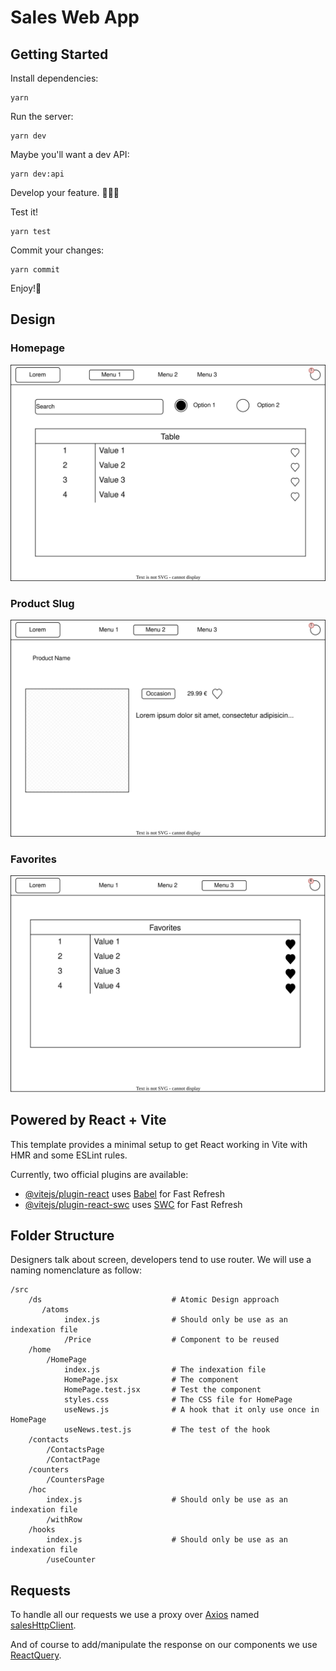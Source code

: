 # Sales Web App

## Getting Started

Install dependencies:

```shell
yarn
```

Run the server:

```shell
yarn dev
```

Maybe you'll want a dev API:

```shell
yarn dev:api
```

Develop your feature. 👩🏼‍💻

Test it!

```shell
yarn test
```

Commit your changes:

```shell
yarn commit
```

Enjoy!🎉

## Design

### Homepage

![sales-homepage](./docs/sales-homepage.drawio.svg)

### Product Slug

![sales-product-slug](./docs/sales-product.drawio.svg)

### Favorites

![sales-favorites](./docs/sales-favorites.drawio.svg)

## Powered by React + Vite

This template provides a minimal setup to get React working in Vite with HMR and some ESLint rules.

Currently, two official plugins are available:

- [@vitejs/plugin-react](https://github.com/vitejs/vite-plugin-react/blob/main/packages/plugin-react/README.md) uses [Babel](https://babeljs.io/) for Fast Refresh
- [@vitejs/plugin-react-swc](https://github.com/vitejs/vite-plugin-react-swc) uses [SWC](https://swc.rs/) for Fast Refresh

## Folder Structure

Designers talk about screen, developers tend to use router. We will use a naming nomenclature as follow:

```
/src
    /ds                             # Atomic Design approach
       /atoms
            index.js                # Should only be use as an indexation file
            /Price                  # Component to be reused
    /home
        /HomePage
            index.js                # The indexation file
            HomePage.jsx            # The component
            HomePage.test.jsx       # Test the component
            styles.css              # The CSS file for HomePage
            useNews.js              # A hook that it only use once in HomePage
            useNews.test.js         # The test of the hook
    /contacts
        /ContactsPage
        /ContactPage
    /counters
        /CountersPage
    /hoc
        index.js                    # Should only be use as an indexation file
        /withRow
    /hooks
        index.js                    # Should only be use as an indexation file
        /useCounter
```

## Requests

To handle all our requests we use a proxy over [Axios](https://github.com/axios/axios#readme) named [salesHttpClient](./src/salesHttpClient/index.js).

And of course to add/manipulate the response on our components we use [ReactQuery](https://tanstack.com/query/v3/docs/react/overview).
